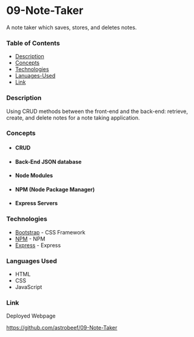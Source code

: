 # 09-Note-Taker
A note taker which saves, stores, and deletes notes.

### Table of Contents
- [Description](#Description)
- [Concepts](#Concepts)
- [Technologies](#Technologies)
- [Lanuages-Used](#Languages-Used)
- [Link](#Link)

### Description

Using CRUD methods between the front-end and the back-end: retrieve, create, and delete notes for a note taking application.

### Concepts

- #### CRUD

- #### Back-End JSON database

- #### Node Modules

- #### NPM (Node Package Manager)

- #### Express Servers



### Technologies

- [Bootstrap](https://getbootstrap.com/) - CSS Framework
- [NPM](https://www.npmjs.com/) - NPM
- [Express](https://www.npmjs.com/package/express) - Express

### Languages Used

- HTML
- CSS
- JavaScript

### Link

Deployed Webpage

https://github.com/astrobeef/09-Note-Taker
